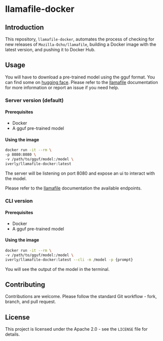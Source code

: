 # llamafile-docker

## Introduction

This repository, `llamafile-docker`, automates the process of checking for new releases of `Mozilla-Ocho/llamafile`, building a Docker image with the latest version, and pushing it to Docker Hub.

## Usage

You will have to download a pre-trained model using the gguf format. You can find some on [hugging face](https://huggingface.co).
Please refer to the [llamafile](https://github.com/Mozilla-Ocho/llamafile) documentation for more information or report an issue if you need help.

### Server version (default)

#### Prerequisites

- Docker
- A gguf pre-trained model

#### Using the image

```bash
docker run -it --rm \
-p 8080:8080 \
-v /path/to/gguf/model:/model \
iverly/llamafile-docker:latest
```

The server will be listening on port 8080 and expose an ui to interact with the model.

Please refer to the [llamafile](https://github.com/Mozilla-Ocho/llamafile) documentation the available endpoints.

### CLI version

#### Prerequisites

- Docker
- A gguf pre-trained model

#### Using the image

```bash
docker run -it --rm \
-v /path/to/gguf/model:/model \
iverly/llamafile-docker:latest --cli -m /model -p {prompt}
```

You will see the output of the model in the terminal.

## Contributing

Contributions are welcome. Please follow the standard Git workflow - fork, branch, and pull request.

## License

This project is licensed under the Apache 2.0 - see the `LICENSE` file for details.
